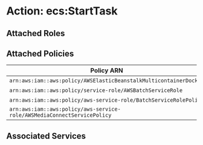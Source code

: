 # Action: ecs:StartTask

## Attached Roles

## Attached Policies

| Policy ARN | Policy Name |
|------------|-------------|
| `arn:aws:iam::aws:policy/AWSElasticBeanstalkMulticontainerDocker` | [AWSElasticBeanstalkMulticontainerDocker](../policies.md#awselasticbeanstalkmulticontainerdocker) |
| `arn:aws:iam::aws:policy/service-role/AWSBatchServiceRole` | [AWSBatchServiceRole](../policies.md#awsbatchservicerole) |
| `arn:aws:iam::aws:policy/aws-service-role/BatchServiceRolePolicy` | [BatchServiceRolePolicy](../policies.md#batchservicerolepolicy) |
| `arn:aws:iam::aws:policy/aws-service-role/AWSMediaConnectServicePolicy` | [AWSMediaConnectServicePolicy](../policies.md#awsmediaconnectservicepolicy) |

## Associated Services

